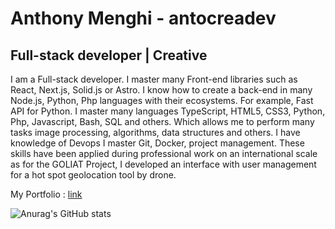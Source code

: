 # Anthony Menghi - antocreadev
## Full-stack developer | Creative
I am a Full-stack developer. I master many Front-end libraries such as React, Next.js, Solid.js or Astro. 
I know how to create a back-end in many Node.js, Python, Php languages with their ecosystems. 
For example, Fast API for Python. I master many languages TypeScript, HTML5, CSS3, Python, Php, Javascript, Bash, SQL and others.
Which allows me to perform many tasks image processing, algorithms, data structures and others.
I have knowledge of Devops I master Git, Docker, project management. 
These skills have been applied during professional work on an international scale as for the GOLIAT Project, I developed an interface with user management for a hot spot geolocation tool by drone.

My Portfolio : [link](https://www.antocrea.dev)


![Anurag's GitHub stats](https://github-readme-stats.vercel.app/api?username=antocreadev&show_icons=true&theme=radical)


